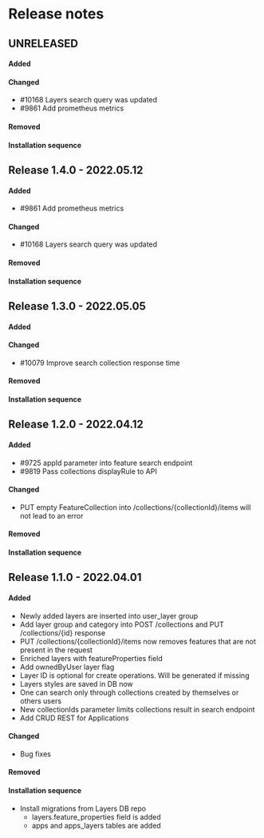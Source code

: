 # Release notes

## UNRELEASED

#### Added

#### Changed
- #10168 Layers search query was updated
- #9861 Add prometheus metrics

#### Removed

#### Installation sequence



## Release 1.4.0 - 2022.05.12

#### Added
- #9861 Add prometheus metrics

#### Changed
- #10168 Layers search query was updated

#### Removed

#### Installation sequence



## Release 1.3.0 - 2022.05.05

#### Added

#### Changed
- #10079 Improve search collection response time 

#### Removed

#### Installation sequence



## Release 1.2.0 - 2022.04.12

#### Added
- #9725 appId parameter into feature search endpoint
- #9819 Pass collections displayRule to API

#### Changed
- PUT empty FeatureCollection into /collections/{collectionId}/items will not lead to an error

#### Removed

#### Installation sequence



## Release 1.1.0 - 2022.04.01

#### Added
- Newly added layers are inserted into user_layer group 
- Add layer group and category into POST /collections and PUT /collections/{id} response 
- PUT /collections/{collectionId}/items now removes features that are not present in the request
- Enriched layers with featureProperties field
- Add ownedByUser layer flag
- Layer ID is optional for create operations. Will be generated if missing
- Layers styles are saved in DB now
- One can search only through collections created by themselves or others users
- New collectionIds parameter limits collections result in search endpoint
- Add CRUD REST for Applications

#### Changed
- Bug fixes

#### Removed

#### Installation sequence
- Install migrations from Layers DB repo
  - layers.feature_properties field is added 
  - apps and apps_layers tables are added